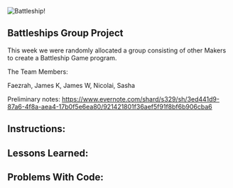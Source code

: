 ![Battleship!](http://img2.wikia.nocookie.net/__cb20110706133135/empiresandallies/images/1/1b/Railgun_Battleship.png)

Battleships Group Project
--
This week we were randomly allocated a group consisting of other Makers to create a Battleship Game program.


The Team Members:

Faezrah,
James K,
James W,
Nicolai,
Sasha

Preliminary notes: https://www.evernote.com/shard/s329/sh/3ed441d9-87a6-4f8a-aea4-17b0f5e6ea80/921421801f36aef5f91f8bf6b906cba6

Instructions:
--


Lessons Learned:
--

Problems With Code:
--

